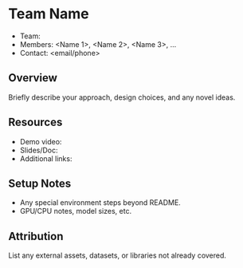 # Team Name

- Team: <Your Team Name>
- Members: <Name 1>, <Name 2>, <Name 3>, ...
- Contact: <email/phone>

## Overview
Briefly describe your approach, design choices, and any novel ideas.

## Resources
- Demo video: <URL>
- Slides/Doc: <URL>
- Additional links: <URLs>

## Setup Notes
- Any special environment steps beyond README.
- GPU/CPU notes, model sizes, etc.

## Attribution
List any external assets, datasets, or libraries not already covered.
